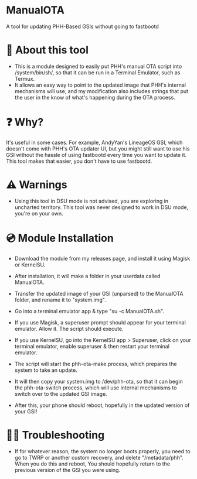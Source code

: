 # ManualOTA
A tool for updating PHH-Based GSIs without going to fastbootd

# 🔎 About this tool 
- This is a module designed to easily put PHH's manual OTA script into /system/bin/sh/, so that it can be run in a Terminal Emulator, such as Termux.
- It allows an easy way to point to the updated image that PHH's internal mechanisms will use, and my modification also includes strings that put the user in the know of what's happening during the OTA process.

# ❓ Why? 
It's useful in some cases. For example, AndyYan's LineageOS GSI, which doesn't come with PHH's OTA updater UI, but you might still want to use his GSI without the hassle of using fastbootd every time you want to update it. This tool makes that easier, you don't have to use fastbootd.

# ⚠️ Warnings 
- Using this tool in DSU mode is not advised, you are exploring in uncharted territory. This tool was never designed to work in DSU mode, you're on your own.

# 💿 Module Installation 
- Download the module from my releases page, and install it using Magisk or KernelSU.

- After installation, it will make a folder in your userdata called ManualOTA.

- Transfer the updated image of your GSI (unparsed) to the ManualOTA folder, and rename it to "system.img".

- Go into a terminal emulator app & type "su -c ManualOTA.sh".

 - If you use Magisk, a superuser prompt should appear for your terminal emulator. Allow it. The script should execute.

  - If you use KernelSU, go into the KernelSU app > Superuser, click on your terminal emulator, enable superuser & then restart your terminal emulator.

- The script will start the phh-ota-make process, which prepares the system to take an update.
- It will then copy your system.img to /dev/phh-ota, so that it can begin the phh-ota-switch process, which will use internal mechanisms to switch over to the updated GSI image.

- After this, your phone should reboot, hopefully in the updated version of your GSI!

# 👨‍💻 Troubleshooting 
- If for whatever reason, the system no longer boots properly, you need to go to TWRP or another custom recovery, and delete "/metadata/phh". When you do this and reboot, You should hopefully return to the previous version of the GSI you were using.
